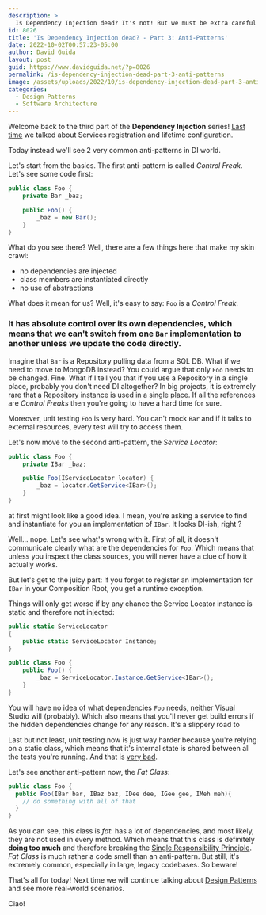 ```yaml
---
description: >
  Is Dependency Injection dead? It's not! But we must be extra careful to not introduce some nasty anti-patterns in our codebase. Let's discover few of them!
id: 8026
title: 'Is Dependency Injection dead? - Part 3: Anti-Patterns'
date: 2022-10-02T00:57:23-05:00
author: David Guida
layout: post
guid: https://www.davidguida.net/?p=8026
permalink: /is-dependency-injection-dead-part-3-anti-patterns
image: /assets/uploads/2022/10/is-dependency-injection-dead-part-3-anti-patterns.jpg
categories:  
  - Design Patterns
  - Software Architecture
---
```


Welcome back to the third part of the **Dependency Injection** series! <a href='/is-dependency-injection-dead-part-2-service-lifetimes' target='_blank'>Last time</a> we talked about Services registration and lifetime configuration.

Today instead we'll see 2 very common anti-patterns in DI world.

Let's start from the basics. The first anti-pattern is called *Control Freak*. Let's see some code first:
```csharp
public class Foo {
    private Bar _baz;

    public Foo() {
        _baz = new Bar();
    }
}
```

What do you see there? Well, there are a few things here that make my skin crawl:

- no dependencies are injected
- class members are instantiated directly
- no use of abstractions

What does it mean for us? Well, it's easy to say: `Foo` is a *Control Freak*. 

### It has absolute control over its own dependencies, which means that we can't switch from one `Bar` implementation to another unless we update the code directly.

Imagine that `Bar` is a Repository pulling data from a SQL DB. What if we need to move to MongoDB instead? You could argue that only `Foo` needs to be changed. Fine. What if I tell you that if you use a Repository in a single place, probably you don't need DI altogether? In big projects, it is extremely rare that a Repository instance is used in a single place. If all the references are *Control Freaks* then you're going to have a hard time for sure.

Moreover, unit testing `Foo` is very hard. You can't mock `Bar`
and if it talks to external resources, every test will try to access them.

Let's now move to the second anti-pattern, the *Service Locator*:

```csharp
public class Foo {
    private IBar _baz;

    public Foo(IServiceLocator locator) {
        _baz = locator.GetService<IBar>();
    }
}
```

at first might look like a good idea. I mean, you're asking a service to find and instantiate for you an implementation of `IBar`. It looks DI-ish, right ?

Well... nope. Let's see what's wrong with it. First of all, it doesn't communicate clearly what are the dependencies for `Foo`. Which means that unless you inspect the class sources, you will never have a clue of how it actually works. 

But let's get to the juicy part: if you forget to register an implementation for `IBar` in your Composition Root, you get a runtime exception.

Things will only get worse if by any chance the Service Locator instance is static and therefore not injected:

```csharp
public static ServiceLocator
{
    public static ServiceLocator Instance;
}

public class Foo {
    public Foo() {
        _baz = ServiceLocator.Instance.GetService<IBar>();
    }
}
```
You will have no idea of what dependencies `Foo` needs, neither Visual Studio will (probably). 
Which also means that you'll never get build errors if the hidden dependencies change for any reason. It's a slippery road to 

Last but not least, unit testing now is just way harder because you're relying on a static class, which means that it's internal state is shared between all the tests you're running. And that is <a href='/the-perils-of-sharing-state-when-writing-tests/' target='_blank'> very bad</a>.

Let's see another anti-pattern now, the *Fat Class*:
```csharp
public class Foo {
  public Foo(IBar bar, IBaz baz, IDee dee, IGee gee, IMeh meh){
    // do something with all of that 
  }
}
```
As you can see, this class is *fat*: has a lot of dependencies, and most likely, they are not used in every method. Which means that this class is definitely **doing too much** and therefore breaking the <a href='https://en.wikipedia.org/wiki/Single-responsibility_principle' target='_blank'>Single Responsibility Principle</a>. 
*Fat Class* is much rather a code smell than an anti-pattern. But still, it's extremely common, especially in large, legacy codebases. So beware!

That's all for today! Next time we will continue talking about <a href='/are-design-patterns-dead' target='_blank'>Design Patterns</a> and see more real-world scenarios.

Ciao!
